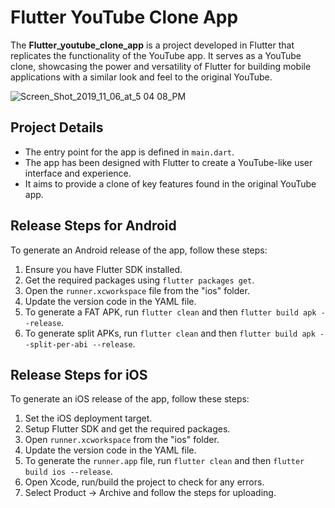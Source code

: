 # Flutter YouTube Clone App

The **Flutter_youtube_clone_app**  is a project developed in Flutter that replicates the functionality of the YouTube app. It serves as a YouTube clone, showcasing the power and versatility of Flutter for building mobile applications with a similar look and feel to the original YouTube.


![Screen_Shot_2019_11_06_at_5 04 08_PM](https://github.com/princebhatt9588/Apps_Clone/assets/117750531/5c04865e-4201-42c6-bad5-6d9c0afe87ef)



## Project Details

- The entry point for the app is defined in `main.dart`.
- The app has been designed with Flutter to create a YouTube-like user interface and experience.
- It aims to provide a clone of key features found in the original YouTube app.

## Release Steps for Android

To generate an Android release of the app, follow these steps:

1. Ensure you have Flutter SDK installed.
2. Get the required packages using `flutter packages get`.
3. Open the `runner.xcworkspace` file from the "ios" folder.
4. Update the version code in the YAML file.
5. To generate a FAT APK, run `flutter clean` and then `flutter build apk --release`.
6. To generate split APKs, run `flutter clean` and then `flutter build apk --split-per-abi --release`.

## Release Steps for iOS

To generate an iOS release of the app, follow these steps:

1. Set the iOS deployment target.
2. Setup Flutter SDK and get the required packages.
3. Open `runner.xcworkspace` from the "ios" folder.
4. Update the version code in the YAML file.
5. To generate the `runner.app` file, run `flutter clean` and then `flutter build ios --release`.
6. Open Xcode, run/build the project to check for any errors.
7. Select Product -> Archive and follow the steps for uploading.
